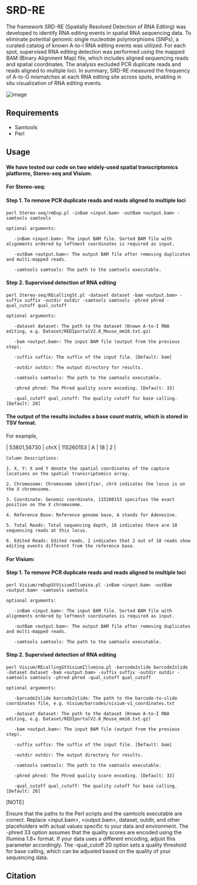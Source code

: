 # SRD-RE

The framework SRD-RE (Spatially Resolved Detection of RNA Editing) was developed to identify RNA editing events in spatial RNA sequencing data. To eliminate potential genomic single nucleotide polymorphisms (SNPs), a curated catalog of known A-to-I RNA editing events was utilized. For each spot, supervised RNA editing detection was performed using the mapped BAM (Binary Alignment Map) file, which includes aligned sequencing reads and spatial coordinates. The analysis excluded PCR duplicate reads and reads aligned to multiple loci. In summary, SRD-RE measured the frequency of A-to-G mismatches at each RNA editing site across spots, enabling in situ visualization of RNA editing events.

![image](https://github.com/user-attachments/assets/336e7f97-03c7-4623-9b4b-b156d92b2650)


## Requirements

- Samtools
- Perl


## Usage

#### We have tested our code on two widely-used spatial transcriptomics platforms, Stereo-seq and Visium.


#### For Stereo-seq:

#### Step 1. To remove PCR duplicate reads and reads aligned to multiple loci
   
```
perl Stereo-seq/rmDup.pl -inBam <input.bam> -outBam <output.bam> -samtools samtools

optional arguments:

   -inBam <input.bam>: The input BAM file. Sorted BAM file with alignments ordered by leftmost coordinates is required as input.
   
   -outBam <output.bam>: The output BAM file after removing duplicates and multi-mapped reads.
   
   -samtools samtools: The path to the samtools executable.
```
   
#### Step 2. Supervised detection of RNA editing 

```   
perl Stereo-seq/REcallingSt.pl -dataset dataset -bam <output.bam> -suffix suffix -outdir outdir -samtools samtools -phred phred -qual_cutoff qual_cutoff

optional arguments:

   -dataset dataset: The path to the dataset (Known A-to-I RNA editing, e.g. Dataset/REDIportalV2.0_Mouse_mm10.txt.gz)

   -bam <output.bam>: The input BAM file (output from the previous step).

   -suffix suffix: The suffix of the input file. [Default: bam]

   -outdir outdir: The output directory for results.

   -samtools samtools: The path to the samtools executable.

   -phred phred: The Phred quality score encoding. [Default: 33]

   -qual_cutoff qual_cutoff: The quality cutoff for base calling. [Default: 20]
```


#### The output of the results includes a base count matrix, which is stored in TSV format.

For example,

| 53801,56730 | chrX | 115260153 | A | 18 | 2 |

```
Column Descriptions:

1. X, Y: X and Y denote the spatial coordinates of the capture locations on the spatial transcriptomics array.

2. Chromosome: Chromosome identifier, chrX indicates the locus is on the X chromosome.

3. Coordinate: Genomic coordinate, 115260153 specifies the exact position on the X chromosome.

4. Reference Base: Reference genome base, A stands for Adenosine.

5. Total Reads: Total sequencing depth, 18 indicates there are 18 sequencing reads at this locus.

6. Edited Reads: Edited reads, 2 indicates that 2 out of 18 reads show editing events different from the reference base.
```

#### For Visium:

#### Step 1. To remove PCR duplicate reads and reads aligned to multiple loci
   
```
perl Visium/rmDupStVisiumIllumina.pl -inBam <input.bam> -outBam <output.bam> -samtools samtools

optional arguments:

   -inBam <input.bam>: The input BAM file. Sorted BAM file with alignments ordered by leftmost coordinates is required as input. 

   -outBam <output.bam>: The output BAM file after removing duplicates and multi-mapped reads.

   -samtools samtools: The path to the samtools executable.
```

#### Step 2. Supervised detection of RNA editing 

```
perl Visium/REcallingStVisiumIllumina.pl -barcode2slide barcode2slide -dataset dataset -bam <output.bam> -suffix suffix -outdir outdir -samtools samtools -phred phred -qual_cutoff qual_cutoff

optional arguments:

   -barcode2slide barcode2slide: The path to the barcode-to-slide coordinates file, e.g. Visium/barcodes/visium-v1_coordinates.txt

   -dataset dataset: The path to the dataset (Known A-to-I RNA editing, e.g. Dataset/REDIportalV2.0_Mouse_mm10.txt.gz)

   -bam <output.bam>: The input BAM file (output from the previous step).

   -suffix suffix: The suffix of the input file. [Default: bam]

   -outdir outdir: The output directory for results.

   -samtools samtools: The path to the samtools executable.

   -phred phred: The Phred quality score encoding. [Default: 33]

   -qual_cutoff qual_cutoff: The quality cutoff for base calling. [Default: 20]
```
[NOTE]
   
   Ensure that the paths to the Perl scripts and the samtools executable are correct. Replace <input.bam>, <output.bam>, dataset, outdir, and other placeholders with actual values specific to your data and environment. The -phred 33 option assumes that the quality scores are encoded using the Illumina 1.8+ format. If your data uses a different encoding, adjust this parameter accordingly. The -qual_cutoff 20 option sets a quality threshold for base calling, which can be adjusted based on the quality of your sequencing data.
  
## Citation

   
   

